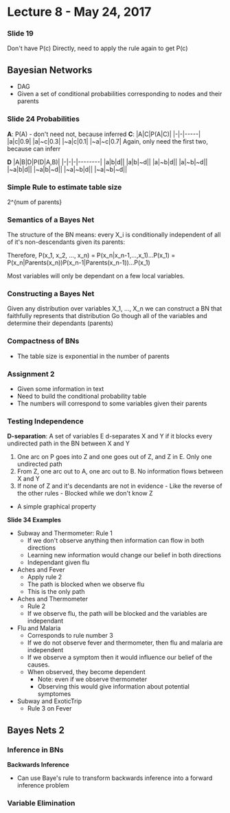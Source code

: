 # Lecture 8 - May 24, 2017

### Slide 19
Don't have P(c) Directly, need to apply the rule again to get P(c)

## Bayesian Networks
- DAG
- Given a set of conditional probabilities corresponding to nodes and their parents

### Slide 24 Probabilities
**A**:
P(A) - don't need not, because inferred
**C**:
|A|C|P(A|C)|
|-|-|-----|
|a|c|0.9|
|a|~c|0.3|
|~a|c|0.1|
|~a|~c|0.7|
Again, only need the first two, because can inferr

**D**
|A|B|D|P(D|A,B)|
|-|-|-|--------|
|a|b|d||
|a|b|~d||
|a|~b|d||
|a|~b|~d||
|~a|b|d||
|~a|b|~d||
|~a|~b|d||
|~a|~b|~d||

### Simple Rule to estimate table size
2^{num of parents}

### Semantics of a Bayes Net
The structure of the BN means: every X_i is conditionally independent of all of it's non-descendants given its parents:

Therefore, P(x_1, x_2, ..., x_n) = P(x_n|x_n-1,...,x_1)...P(x_1) = P(x_n|Parents(x_n))P(x_n-1|Parents(x_n-1))...P(x_1)

Most variables will only be dependant on a few local variables.

### Constructing a Bayes Net
Given any distribution over variables X_1, ..., X_n we can construct a BN that faithfully represents that distribution
Go though all of the variables and determine their dependants (parents)

### Compactness of BNs
- The table size is exponential in the number of parents

### Assignment 2
- Given some information in text
- Need to build the conditional probability table
- The numbers will correspond to some variables given their parents

### Testing Independence
**D-separation**: A set of variables E d-separates X and Y if it blocks every undirected path in the BN between X and Y
  1. One arc on P goes into Z and one goes out of Z, and Z in E. Only one undirected path
  2. From Z, one arc out to A, one arc out to B. No information flows between X and Y
  3. If none of Z and it's decendants are not in evidence
    - Like the reverse of the other rules
    - Blocked while we don't know Z

- A simple graphical property

**Slide 34 Examples**
- Subway and Thermometer: Rule 1
  - If we don't observe anything then information can flow in both directions
  - Learning new information would change our belief in both directions
  - Independant given flu
- Aches and Fever
  - Apply rule 2
  - The path is blocked when we observe flu
  - This is the only path
- Aches and Thermometer
  - Rule 2
  - If we observe flu, the path will be blocked and the variables are independant
- Flu and Malaria
  - Corresponds to rule number 3
  - If we do not observe fever and thermometer, then flu and malaria are independent
  - If we observe a symptom then it would influence our belief of the causes.
  - When observed, they become dependent
    - Note: even if we observe thermometer
    - Observing this would give information about potential symptomes
- Subway and ExoticTrip
  - Rule 3 on Fever

## Bayes Nets 2

### Inference in BNs

**Backwards Inference**
- Can use Baye's rule to transform backwards inference into a forward inference problem

### Variable Elimination
